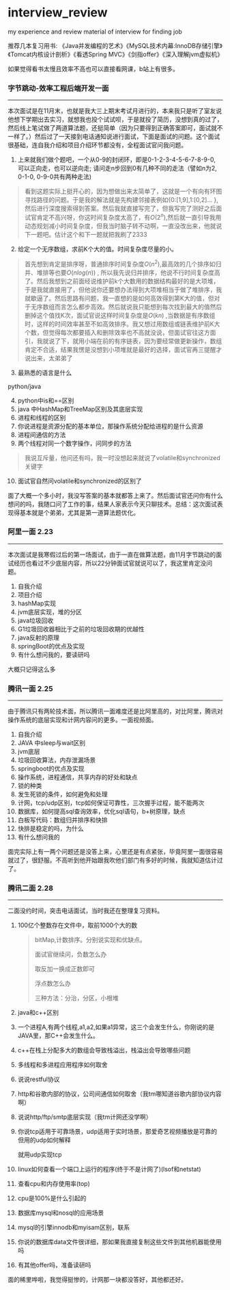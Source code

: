# interview_review
my experience and review material of interview for finding job

推荐几本复习用书: 《Java并发编程的艺术》《MySQL技术内幕:InnoDB存储引擎》《Tomcat内核设计剖析》《看透Spring MVC》《剑指offer》《深入理解jvm虚拟机》

如果觉得看书太慢且效率不高也可以直接看网课，b站上有很多。

### 字节跳动-效率工程后端开发一面

-----------

本次面试是在11月末，也就是我大三上期末考试月进行的，本来我只是听了室友说他想下学期出去实习，就想我也投个试试呗，于是就投了简历，没想到真的过了，然后线上笔试做了两道算法题，还挺简单（因为只要得到正确答案即可，面试就不一样了。）然后过了一天接到电话通知说进行面试，下面是面试的问题。这个面试很基础，连自我介绍和项目介绍环节都没有，全程面试官问我问题。

1. 上来就我们做个题吧，一个从0-9的封闭环，即是0-1-2-3-4-5-6-7-8-9-0, 可以正向走，也可以逆向走; 请问走n步回到0有几种不同的走法（譬如n为2, 0-1-0, 0-9-0共有两种走法)

> 看到这题实际上挺开心的，因为想做出来太简单了，这就是一个有向有环图寻找路径的问题。于是我的解法就是先构建邻接表例如{0:[1,9],1:[0,2]... },然后进行深度搜索得到答案。然后我就直接写完了，但我写完了测好之后面试官肯定不高兴呀，你这时间复杂度太高了，有$O(2^n)$,然后就一直引导我用动态规划减小时间复杂度，但我当时脑子转不动啊，一直没改出来，他就说下一题吧。估计这个和下一题就把我刷了2333

2. 给定一个无序数组，求前K个大的值。时间复杂度尽量的小。

> 首先想到肯定是排序呀，普通排序时间复杂度$O(n^2)$,最高效的几个排序如归并、堆排等也要$O(nlog(n))$ , 所以我先说归并排序，他说不行时间复杂度高了。然后我想到之前面经说维护前k个大数用的数据结构最好的是大项堆，于是我就直接用了，但他说你还要想办法得到大项堆相当于做了堆排序，我就歇逼了。然后思路有问题，我一直想的是如何高效得到第K大的值，但对于无序数组而言怎么都步高效。然后就说我只能想到每次找到最大的值然后删掉这个值找K次，面试官说这样时间复杂度是$O(kn)$ ,当数据是有序数组时，这样的时间效率甚至不如高效排序。我又想过用数组或链表维护前K大个数，但觉得每次都要插入和删除效率也不高就没说，但面试官往这方面引，我就说了下，就用小端在前的有序链表，因为要经常做更新操作，数组肯定不合适，结果我愣是没想到小项堆就是最好的选择，面试官再三提醒才说出来，太弟弟了

3. 最熟悉的语言是什么

python/java

4. python中is和==区别
5. java 中HashMap和TreeMap区别及其底层实现
6. 进程和线程的区别
7. 你说进程是资源分配的基本单位，那操作系统分配给进程的是什么资源
8. 进程间通信的方法
9. 两个线程对同一个数字操作，问同步的方法

> 我说互斥量，他问还有吗，我一时没想起来就说了volatile和synchronized关键字

10. 面试官自然问volatile和synchronized的区别了

    

面了大概一个多小时，我没写答案的基本就都答上来了。然后面试官还问你有什么想问的吗，我随口问了工作的事，结果人家表示今天只聊技术。总结：这次面试表现得基本就是个弟弟，尤其是第一道算法题优化。

### 阿里一面  2.23

<hr>

本次面试是我寒假过后的第一场面试，由于一直在做算法题，由11月字节跳动的面试经历也看过不少底层内容，所以22分钟面试官就说可以了，我这里肯定没问题。

1. 自我介绍
2. 项目介绍
3. hashMap实现
4. jvm底层实现，堆的分区
5. java垃圾回收
6. G1垃圾回收器相比于之前的垃圾回收期的优越性
7. java反射的原理
8. springBoot的优点及实现
9. 有什么想问我的，要读研吗

大概只记得这么多

### 腾讯一面   2.25

<hr>

由于腾讯只有两轮技术面，所以腾讯一面难度还是比阿里高的，对比阿里，腾讯对操作系统的底层实现和计网内容问的更多。一面视频面。

1. 自我介绍
2. JAVA 中sleep与wait区别
3. jvm底层
4. 垃圾回收算法，内存泄漏场景
5. springboot的优点及实现
6. 操作系统，进程通信，共享内存的好处和缺点
7. 锁的种类
8. 发生死锁的条件，如何避免和处理
9. 计网，tcp/udp区别，tcp如何保证可靠性，三次握手过程，能不能两次
10. 数据库，如何提高sql查询效率，优化sql语句，b+树原理，缺点
11. 白板写代码：数组归并排序和快排
12. 快排是稳定的吗，为什么
13. 有什么想问我的

面完实际上有一两个问题还是没答上来，心里还是有点紧张，毕竟阿里一面很容易就过了，很舒服。不高听到他开始跟我吹他们部门有多好的时候，我就知道估计过了。

### 腾讯二面 2.28

<hr>

二面没约时间，突击电话面试，当时我还在整理复习资料。

1. 100亿个整数存在文件中，取前1000个大的数

   > bitMap,计数排序。分别说实现和优缺点。
   >
   > 面试官继续问，负数怎么办
   >
   > 取反加一换成正数即可
   >
   > 浮点数怎么办
   >
   > 三种方法：分治，分区，小根堆

2. java和c++区别

3. 一个进程A,有两个线程,a1,a2,如果a1异常，这三个会发生什么，你刚说的是JAVA里，那C++会发生什么。

4. c++在栈上分配多大的数组会导致栈溢出，栈溢出会导致哪些问题

5. 多线程和多进程应用程序如何取舍

6. 说说restful协议

7. http和谷歌内部的协议，公司间通信如何取舍（我tm哪知道谷歌内部协议内容啊）

8. 说说http/ftp/smtp底层实现（我tm计网还没学啊）

9. 你说tcp适用于可靠场景，udp适用于实时场景，那爱奇艺视频播放是可靠的但用的udp如何解释

   就用udp实现tcp

10. linux如何查看一个端口上运行的程序(终于不是计网了)(lsof和netstat)
11. 查看cpu和内存使用率(top)
12. cpu是100%是什么引起的
13. 数据库mysql和nosql的应用场景
14. mysql的引擎innodb和myisam区别，联系
15. 你说的数据库data文件很详细，那如果我直接复制这些文件到其他机器能使用吗
16. 有其他offer吗，准备读研吗

面的稀里哗啦，我觉得挺惨的，计网那一块都没答好，其他都还好。